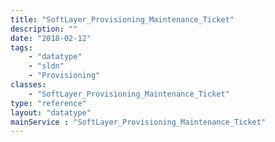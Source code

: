 ```yaml
---
title: "SoftLayer_Provisioning_Maintenance_Ticket"
description: ""
date: "2018-02-12"
tags:
    - "datatype"
    - "sldn"
    - "Provisioning"
classes:
    - "SoftLayer_Provisioning_Maintenance_Ticket"
type: "reference"
layout: "datatype"
mainService : "SoftLayer_Provisioning_Maintenance_Ticket"
---
```

